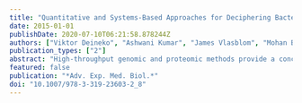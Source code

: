 ```yaml
---
title: "Quantitative and Systems-Based Approaches for Deciphering Bacterial Membrane Interactome and Gene Function."
date: 2015-01-01
publishDate: 2020-07-10T06:21:58.878244Z
authors: ["Viktor Deineko", "Ashwani Kumar", "James Vlasblom", "Mohan Babu"]
publication_types: ["2"]
abstract: "High-throughput genomic and proteomic methods provide a concise description of the molecular constituents of a cell, whereas systems biology strives to understand the way these components function as a whole. Recent developments, such as genome editing technologies and protein epitope-tagging coupled with high-sensitivity mass-spectrometry, allow systemic studies to be performed at an unprecedented scale. Available methods can be successfully applied to various goals, both expanding fundamental knowledge and solving applied problems. In this review, we discuss the present state and future of bacterial cell envelope interactomics, with a specific focus on host-pathogen interactions and drug target discovery. Both experimental and computational methods will be outlined together with examples of their practical implementation. "
featured: false
publication: "*Adv. Exp. Med. Biol.*"
doi: "10.1007/978-3-319-23603-2_8"
---
```



